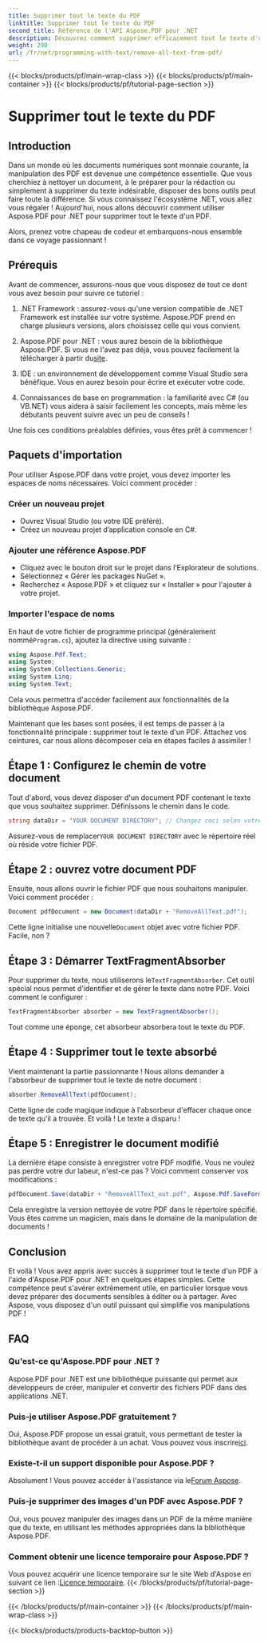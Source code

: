 ```yaml
---
title: Supprimer tout le texte du PDF
linktitle: Supprimer tout le texte du PDF
second_title: Référence de l'API Aspose.PDF pour .NET
description: Découvrez comment supprimer efficacement tout le texte d'un document PDF à l'aide d'Aspose.PDF pour .NET. Suivez notre guide simple pour maîtriser la manipulation des PDF.
weight: 290
url: /fr/net/programming-with-text/remove-all-text-from-pdf/
---
```


{{< blocks/products/pf/main-wrap-class >}}
{{< blocks/products/pf/main-container >}}
{{< blocks/products/pf/tutorial-page-section >}}

# Supprimer tout le texte du PDF

## Introduction

Dans un monde où les documents numériques sont monnaie courante, la manipulation des PDF est devenue une compétence essentielle. Que vous cherchiez à nettoyer un document, à le préparer pour la rédaction ou simplement à supprimer du texte indésirable, disposer des bons outils peut faire toute la différence. Si vous connaissez l'écosystème .NET, vous allez vous régaler ! Aujourd'hui, nous allons découvrir comment utiliser Aspose.PDF pour .NET pour supprimer tout le texte d'un PDF. 

Alors, prenez votre chapeau de codeur et embarquons-nous ensemble dans ce voyage passionnant !

## Prérequis

Avant de commencer, assurons-nous que vous disposez de tout ce dont vous avez besoin pour suivre ce tutoriel :

1. .NET Framework : assurez-vous qu'une version compatible de .NET Framework est installée sur votre système. Aspose.PDF prend en charge plusieurs versions, alors choisissez celle qui vous convient.
   
2. Aspose.PDF pour .NET : vous aurez besoin de la bibliothèque Aspose.PDF. Si vous ne l'avez pas déjà, vous pouvez facilement la télécharger à partir du[site](https://releases.aspose.com/pdf/net/).

3. IDE : un environnement de développement comme Visual Studio sera bénéfique. Vous en aurez besoin pour écrire et exécuter votre code.

4. Connaissances de base en programmation : la familiarité avec C# (ou VB.NET) vous aidera à saisir facilement les concepts, mais même les débutants peuvent suivre avec un peu de conseils !

Une fois ces conditions préalables définies, vous êtes prêt à commencer !

## Paquets d'importation

Pour utiliser Aspose.PDF dans votre projet, vous devez importer les espaces de noms nécessaires. Voici comment procéder :

### Créer un nouveau projet

- Ouvrez Visual Studio (ou votre IDE préféré).
- Créez un nouveau projet d’application console en C#.

### Ajouter une référence Aspose.PDF

- Cliquez avec le bouton droit sur le projet dans l’Explorateur de solutions.
- Sélectionnez « Gérer les packages NuGet ».
- Recherchez « Aspose.PDF » et cliquez sur « Installer » pour l'ajouter à votre projet.

### Importer l'espace de noms

 En haut de votre fichier de programme principal (généralement nommé`Program.cs`), ajoutez la directive using suivante :

```csharp
using Aspose.Pdf.Text;
using System;
using System.Collections.Generic;
using System.Linq;
using System.Text;
```

Cela vous permettra d'accéder facilement aux fonctionnalités de la bibliothèque Aspose.PDF.

Maintenant que les bases sont posées, il est temps de passer à la fonctionnalité principale : supprimer tout le texte d'un PDF. Attachez vos ceintures, car nous allons décomposer cela en étapes faciles à assimiler !

## Étape 1 : Configurez le chemin de votre document 

Tout d'abord, vous devez disposer d'un document PDF contenant le texte que vous souhaitez supprimer. Définissons le chemin dans le code.

```csharp
string dataDir = "YOUR DOCUMENT DIRECTORY"; // Changez ceci selon votre chemin
```

 Assurez-vous de remplacer`YOUR DOCUMENT DIRECTORY` avec le répertoire réel où réside votre fichier PDF.

## Étape 2 : ouvrez votre document PDF

Ensuite, nous allons ouvrir le fichier PDF que nous souhaitons manipuler. Voici comment procéder :

```csharp
Document pdfDocument = new Document(dataDir + "RemoveAllText.pdf");
```

 Cette ligne initialise une nouvelle`Document` objet avec votre fichier PDF. Facile, non ?

## Étape 3 : Démarrer TextFragmentAbsorber

 Pour supprimer du texte, nous utiliserons le`TextFragmentAbsorber`. Cet outil spécial nous permet d'identifier et de gérer le texte dans notre PDF. Voici comment le configurer :

```csharp
TextFragmentAbsorber absorber = new TextFragmentAbsorber();
```

Tout comme une éponge, cet absorbeur absorbera tout le texte du PDF.

## Étape 4 : Supprimer tout le texte absorbé

Vient maintenant la partie passionnante ! Nous allons demander à l'absorbeur de supprimer tout le texte de notre document :

```csharp
absorber.RemoveAllText(pdfDocument);
```

Cette ligne de code magique indique à l'absorbeur d'effacer chaque once de texte qu'il a trouvée. Et voilà ! Le texte a disparu !

## Étape 5 : Enregistrer le document modifié

La dernière étape consiste à enregistrer votre PDF modifié. Vous ne voulez pas perdre votre dur labeur, n'est-ce pas ? Voici comment conserver vos modifications :

```csharp
pdfDocument.Save(dataDir + "RemoveAllText_out.pdf", Aspose.Pdf.SaveFormat.Pdf);
```

Cela enregistre la version nettoyée de votre PDF dans le répertoire spécifié. Vous êtes comme un magicien, mais dans le domaine de la manipulation de documents !

## Conclusion

Et voilà ! Vous avez appris avec succès à supprimer tout le texte d'un PDF à l'aide d'Aspose.PDF pour .NET en quelques étapes simples. Cette compétence peut s'avérer extrêmement utile, en particulier lorsque vous devez préparer des documents sensibles à éditer ou à partager. Avec Aspose, vous disposez d'un outil puissant qui simplifie vos manipulations PDF !

## FAQ

### Qu'est-ce qu'Aspose.PDF pour .NET ?
Aspose.PDF pour .NET est une bibliothèque puissante qui permet aux développeurs de créer, manipuler et convertir des fichiers PDF dans des applications .NET.

### Puis-je utiliser Aspose.PDF gratuitement ?
Oui, Aspose.PDF propose un essai gratuit, vous permettant de tester la bibliothèque avant de procéder à un achat. Vous pouvez vous inscrire[ici](https://releases.aspose.com/).

### Existe-t-il un support disponible pour Aspose.PDF ?
 Absolument ! Vous pouvez accéder à l'assistance via le[Forum Aspose](https://forum.aspose.com/c/pdf/10).

### Puis-je supprimer des images d'un PDF avec Aspose.PDF ?
Oui, vous pouvez manipuler des images dans un PDF de la même manière que du texte, en utilisant les méthodes appropriées dans la bibliothèque Aspose.PDF.

### Comment obtenir une licence temporaire pour Aspose.PDF ?
 Vous pouvez acquérir une licence temporaire sur le site Web d'Aspose en suivant ce lien :[Licence temporaire](https://purchase.aspose.com/temporary-license/).
{{< /blocks/products/pf/tutorial-page-section >}}

{{< /blocks/products/pf/main-container >}}
{{< /blocks/products/pf/main-wrap-class >}}

{{< blocks/products/products-backtop-button >}}
